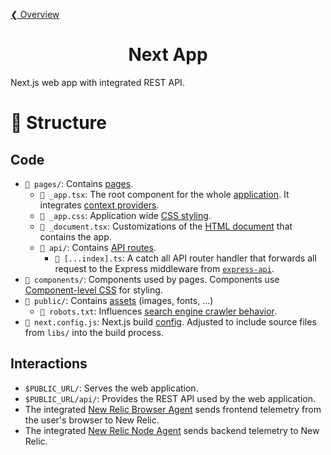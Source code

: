 [❮ Overview](../../README.md)

<div align="center">
  <h1>
    Next App
  </h1>
</div>

Next.js web app with integrated REST API.

# 🧬 Structure

## Code

- `📁 pages/`: Contains [pages](https://nextjs.org/docs/basic-features/pages).
  - `📄 _app.tsx`: The root component for the whole [application](https://nextjs.org/docs/advanced-features/custom-app). It integrates [context providers](https://reactjs.org/docs/context.html#contextprovider).
  - `📄 _app.css`: Application wide [CSS styling](https://nextjs.org/docs/basic-features/built-in-css-support).
  - `📄 _document.tsx`: Customizations of the [HTML document](https://nextjs.org/docs/advanced-features/custom-document) that contains the app.
  - `📁 api/`: Contains [API routes](https://nextjs.org/docs/api-routes/introduction).
    - `📄 [...index].ts`: A catch all API router handler that forwards all request to the Express middleware from [`express-api`](libs/express-api/).
- `📁 components/`: Components used by pages. Components use [Component-level CSS](https://nextjs.org/docs/basic-features/built-in-css-support#adding-component-level-css) for styling.
- `📁 public/`: Contains [assets](https://nextjs.org/docs/basic-features/static-file-serving) (images, fonts, ...)
  - `📄 robots.txt`: Influences [search engine crawler behavior](https://developers.google.com/search/docs/advanced/robots/intro).
- `📄 next.config.js`: Next.js build [config](https://nextjs.org/docs/api-reference/next.config.js/introduction). Adjusted to include source files from `libs/` into the build process.

## Interactions

- `$PUBLIC_URL/`: Serves the web application.
- `$PUBLIC_URL/api/`: Provides the REST API used by the web application.
- The integrated [New Relic Browser Agent](https://docs.newrelic.com/docs/browser/browser-monitoring/installation/install-browser-monitoring-agent/) sends frontend telemetry from the user's browser to New Relic.
- The integrated [New Relic Node Agent](https://docs.newrelic.com/docs/apm/agents/nodejs-agent/installation-configuration/install-nodejs-agent) sends backend telemetry to New Relic.
